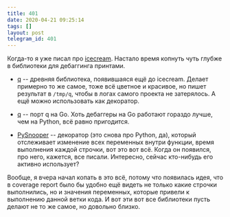 ```yaml
---
title: 401
date: 2020-04-21 09:25:14
tags: []
layout: post
telegram_id: 401
---
```


Когда-то я уже писал про [icecream](https://t.me/itgram_channel/49). Настало время копнуть чуть глубже в библиотеки для дебаггинга принтами.

- [q](https://github.com/zestyping/q) -- древняя библиотека, появившаяся ещё до icecream. Делает примерно то же самое, тоже всё цветное и красивое, но пишет результат в `/tmp/q`, чтобы в логах самого проекта не затерялось. А ещё можно использовать как декоратор.

- [q](https://github.com/y0ssar1an/q) -- порт q на Go. Хоть дебаггеры на Go работают гораздо лучше, чем на Python, всё равно пригодится.

- [PySnooper](https://github.com/cool-RR/PySnooper) -- декоратор (это снова про Python, да), который отслеживает изменение всех переменных внутри функции, время выполнения каждой строчки, вот это вот всё. Когда он появился, про него, кажется, все писали. Интересно, сейчас кто-нибудь его активно использует?

Вообще, я вчера начал копать в это всё, потому что появилась идея, что в coverage report было бы удобно ещё видеть не только какие строчки выполнились, но и значения переменных, которые привели к выполнению данной ветки кода. И вот эти вот все библиотеки пусть делают не то же самое, но довольно близко.
